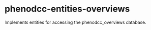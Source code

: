 phenodcc-entities-overviews
===========================

Implements entities for accessing the phenodcc_overviews database.

